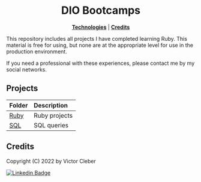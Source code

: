 <h1 align="center">
DIO Bootcamps
<br>
</h1>

<p align="center">
<b><a href="#technologies">Technologies</a></b>
|
<b><a href="#credits">Credits</a></b>
</p>

<p>This repository includes all projects I have completed learning Ruby.
This material is free for using, but none are at the appropriate level for use in the production environment.</p><p>
 If you need a professional with these experiences, please contact me by my social networks.
</p>

## Projects
| Folder                         | Description                                              |
| :----------------------------- | :------------------------------------------------------- |
| [Ruby](https://github.com/victor-cleber/ruby_bootcamps/tree/main/dio/ruby_developer)     | Ruby projects   |
| [SQL](https://github.com/victor-cleber/ruby_bootcamps/tree/main/code_camp/sql)            | SQL queries |


## Credits

Copyright (C) 2022 by Victor Cleber

[![Linkedin Badge](https://img.shields.io/badge/-LinkedIn-blue?style=for-the-badge&logo=Linkedin&logoColor=white&link=https://www.linkedin.com/in/victor-cleber/?locale=en_US)](https://www.linkedin.com/in/victor-cleber/?locale=en_US)
